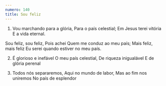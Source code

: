 ```yaml
---
numero: 140
title: Sou feliz
---
```

1. Vou marchando para a glória,
Para o país celestial;
Em Jesus terei vitória
E a vida eternal.

Sou feliz, sou feliz,
Pois achei Quem me conduz ao meu país;
Mais feliz, mais feliz
Eu serei quando estiver no meu país.

2. É glorioso e inefável
O meu país celestial,
De riqueza inigualável
E de glória perenal

3. Todos nós separaremos,
Aqui no mundo de labor,
Mas ao fim nos uniremos
No país de esplendor
